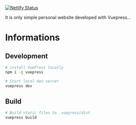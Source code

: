 [![Netlify Status](https://api.netlify.com/api/v1/badges/a7fdb21a-fa84-4407-9dce-103f07eac2f2/deploy-status)](https://app.netlify.com/sites/samuelferino/deploys)

It is only simple personal website developed with Vuepress...

# Informations


## Development

```bash
# install VuePress locally
npm i -g vuepress

# Start local dev server
vuepress dev
```

## Build

```bash
# Build static files to .vuepress/dist
vuepress build
```
